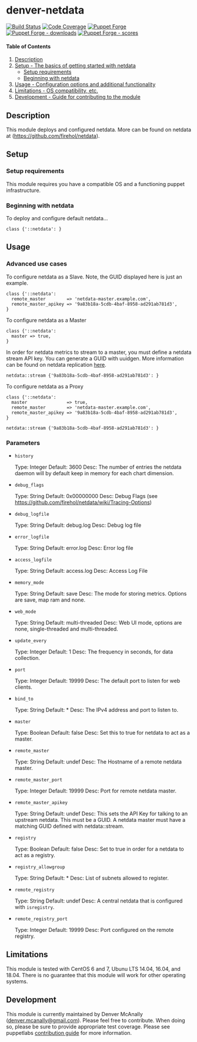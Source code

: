 # denver-netdata

[![Build Status](https://travis-ci.org/dmcanally/denver-netdata.svg?branch=master)](https://travis-ci.org/dmcanally/denver-netdata)
[![Code Coverage](https://coveralls.io/repos/github/dmcanally/denver-netdata/badge.svg?branch=master)](https://coveralls.io/github/dmcanally/denver-netdata)
[![Puppet Forge](https://img.shields.io/puppetforge/v/denver/netdata.svg)](https://forge.puppetlabs.com/denver/netdata)
[![Puppet Forge - downloads](https://img.shields.io/puppetforge/dt/denver/netdata.svg)](https://forge.puppetlabs.com/denver/netdata)
[![Puppet Forge - scores](https://img.shields.io/puppetforge/f/denver/netdata.svg)](https://forge.puppetlabs.com/denver/netdata)


#### Table of Contents

1. [Description](#description)
1. [Setup - The basics of getting started with netdata](#setup)
    * [Setup requirements](#setup-requirements)
    * [Beginning with netdata](#beginning-with-netdata)
1. [Usage - Configuration options and additional functionality](#usage)
1. [Limitations - OS compatibility, etc.](#limitations)
1. [Development - Guide for contributing to the module](#development)

## Description

This module deploys and configured netdata. More can be found on netdata at (https://github.com/firehol/netdata). 

## Setup

### Setup requirements

This module requires you have a compatible OS and a functioning puppet infrastructure.

### Beginning with netdata

To deploy and configure default netdata...
```puppet
class {'::netdata': }
```

## Usage

### Advanced use cases
To configure netdata as a Slave. Note, the GUID displayed here is just an example.
```puppet
class {'::netdata':
  remote_master        => 'netdata-master.example.com',
  remote_master_apikey => '9a83b18a-5cdb-4baf-8958-ad291ab781d3',
}
```

To configure netdata as a Master
```puppet
class {'::netdata':
  master => true,
}
```
In order for netdata metrics to stream to a master, you must define a netdata stream API key. You can generate a GUID with uuidgen. More information can be found on netdata replication [here](https://github.com/firehol/netdata/wiki/Replication-Overview).
```puppet
netdata::stream {'9a83b18a-5cdb-4baf-8958-ad291ab781d3': }
```

To configure netdata as a Proxy
```puppet
class {'::netdata':
  master               => true,
  remote_master        => 'netdata-master.example.com',
  remote_master_apikey => '9a83b18a-5cdb-4baf-8958-ad291ab781d3',
}

netdata::stream {'9a83b18a-5cdb-4baf-8958-ad291ab781d3': }
```

### Parameters

 * `history`

   Type:    Integer
   Default: 3600
   Desc:    The number of entries the netdata daemon will by default keep in memory for each chart dimension. 

 * `debug_flags`

   Type:    String
   Default: 0x00000000
   Desc:    Debug Flags (see https://github.com/firehol/netdata/wiki/Tracing-Options)

 * `debug_logfile`

   Type:    String
   Default: debug.log
   Desc:    Debug log file

 * `error_logfile`

   Type:    String
   Default: error.log
   Desc:    Error log file

 * `access_logfile`

   Type:    String
   Default: access.log
   Desc:    Access Log File

 * `memory_mode`

   Type:    String
   Default: save
   Desc:    The mode for storing metrics. Options are save, map ram and none.

 * `web_mode`

   Type:    String
   Default: multi-threaded
   Desc:    Web UI mode, options are none, single-threaded and multi-threaded.

 * `update_every`

   Type:    Integer
   Default: 1
   Desc:    The frequency in seconds, for data collection.

 * `port`

   Type:    Integer
   Default: 19999
   Desc:    The default port to listen for web clients.

 * `bind_to`

   Type:    String
   Default: *
   Desc:    The IPv4 address and port to listen to.

 * `master`

   Type:    Boolean
   Default: false
   Desc:    Set this to true for netdata to act as a master.

 * `remote_master`

   Type:    String
   Default: undef
   Desc:    The Hostname of a remote netdata master.

 * `remote_master_port`

   Type:    Integer
   Default: 19999
   Desc:    Port for remote netdata master.

 * `remote_master_apikey`

   Type:    String
   Default: undef
   Desc:    This sets the API Key for talking to an upstream netdata. This must be a GUID. A netdata master must have a matching GUID defined with netdata::stream.

 * `registry`

   Type:    Boolean
   Default: false
   Desc:    Set to true in order for a netdata to act as a registry.

 * `registry_allowgroup`

   Type:    String
   Default: *
   Desc:    List of subnets allowed to register.

 * `remote_registry`

   Type:    String
   Default: undef
   Desc:    A central netdata that is configured with `isregistry`.

 * `remote_registry_port`

   Type:    Integer
   Default: 19999
   Desc:    Port configured on the remote registry.

## Limitations

This module is tested with CentOS 6 and 7, Ubunu LTS 14.04, 16.04, and 18.04. There is no guarantee that this module will work for other operating systems.

## Development

This module is currently maintained by Denver McAnally (denver.mcanally@gmail.com). Please feel free to contribute. When doing so, please be sure to provide appropriate test coverage.
Please see puppetlabs [contribution guide](https://docs.puppetlabs.com/forge/contributing.html) for more information. 
